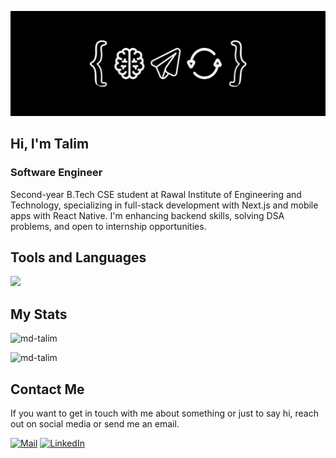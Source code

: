 ![Banner](./public/banner.png)

## Hi, I'm Talim

### Software Engineer

Second-year B.Tech CSE student at Rawal Institute of Engineering and Technology, specializing in full-stack development with Next.js and mobile apps with React Native. I'm enhancing backend skills, solving DSA problems, and open to internship opportunities.

## Tools and Languages

![](https://skillicons.dev/icons?i=next,typescript,tailwind,react,html,css,javascript,git,github,vscode,vercel,figma,python,cpp,go&perline=5)

## My Stats

<div>
  <p><img src="https://github-readme-stats.vercel.app/api/top-langs?username=md-talim&show_icons=true&locale=en&layout=compact" alt="md-talim" /></p>
</div>
<div>
  <p><img src="https://github-readme-streak-stats.herokuapp.com/?user=md-talim&" alt="md-talim" /></p>
</div>

## Contact Me

If you want to get in touch with me about something or just to say hi, reach out on social media or send me an email.

[![Mail](https://skillicons.dev/icons?i=gmail)](mailto:mohd.talim.work@gmail.com) [![LinkedIn](https://skillicons.dev/icons?i=linkedin)](https://linkedin.com/in/md-talim)
